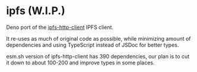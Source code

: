 # ipfs (W.I.P.)

Deno port of the [ipfs-http-client](https://github.com/ipfs/js-ipfs/tree/master/packages/ipfs-http-client) IPFS client.

It re-uses as much of original code as possible, while minimizing amount of dependencies and using TypeScript instead of JSDoc for better types.

esm.sh version of ipfs-http-client has 390 dependencies, our plan is to cut it down to about 100-200 and improve types in some places.